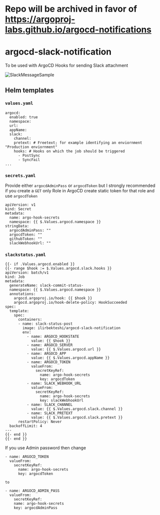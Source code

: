 # Repo will be archived in favor of https://argoproj-labs.github.io/argocd-notifications

# argocd-slack-notification

To be used with ArgoCD Hooks for sending Slack attachment

![SlackMessageSample](docs/img/slack-sample.png)

## Helm templates

### `values.yaml`

```
argocd:
  enabled: true
  namespace:
  url:
  appName:
  slack:
    channel:
    pretext: # Freetext; for example identifying an enviornment "Production enviornment"
    hooks: # Hooks on which the job should be triggered
      - PostSync
      - SyncFail
...
```

### `secrets.yaml`

Provide either `argocdAdminPass` or `argocdToken` but I strongly recommended if you create a `GET` only Role in ArgoCD create static token for that role and use `argocdToken`

```
apiVersion: v1
kind: Secret
metadata:
  name: argo-hook-secrets
  namespace: {{ $.Values.argocd.namespace }}
stringData:
  argocdAdminPass: ""
  argocdToken: ""
  githubToken: ""
  slackWebhookUrl: ""
```

### `slackstatus.yaml`
```
{{- if .Values.argocd.enabled }}
{{- range $hook := $.Values.argocd.slack.hooks }}
apiVersion: batch/v1
kind: Job
metadata:
  generateName: slack-commit-status-
  namespace: {{ $.Values.argocd.namespace }}
  annotations:
    argocd.argoproj.io/hook: {{ $hook }}
    argocd.argoproj.io/hook-delete-policy: HookSucceeded
spec:
  template:
    spec:
      containers:
      - name: slack-status-post
        image: ilirbekteshi/argocd-slack-notification
        env:
          - name: ARGOCD_HOOKSTATE
            value: {{ $hook }}
          - name: ARGOCD_SERVER
            value: {{ $.Values.argocd.url }}
          - name: ARGOCD_APP
            value: {{ $.Values.argocd.appName }}
          - name: ARGOCD_TOKEN
            valueFrom:
              secretKeyRef:
                name: argo-hook-secrets
                key: argocdToken
          - name: SLACK_WEBHOOK_URL
            valueFrom:
              secretKeyRef:
                name: argo-hook-secrets
                key: slackWebhookUrl
          - name: SLACK_CHANNEL
            value: {{ $.Values.argocd.slack.channel }}
          - name: SLACK_PRETEXT
            value: {{ $.Values.argocd.slack.pretext }}
      restartPolicy: Never
  backoffLimit: 4
---
{{- end }}
{{- end }}
```

If you use Admin password then change
```
- name: ARGOCD_TOKEN
  valueFrom:
    secretKeyRef:
      name: argo-hook-secrets
      key: argocdToken

to 

- name: ARGOCD_ADMIN_PASS
  valueFrom:
    secretKeyRef:
    name: argo-hook-secrets
    key: argocdAdminPass
```
